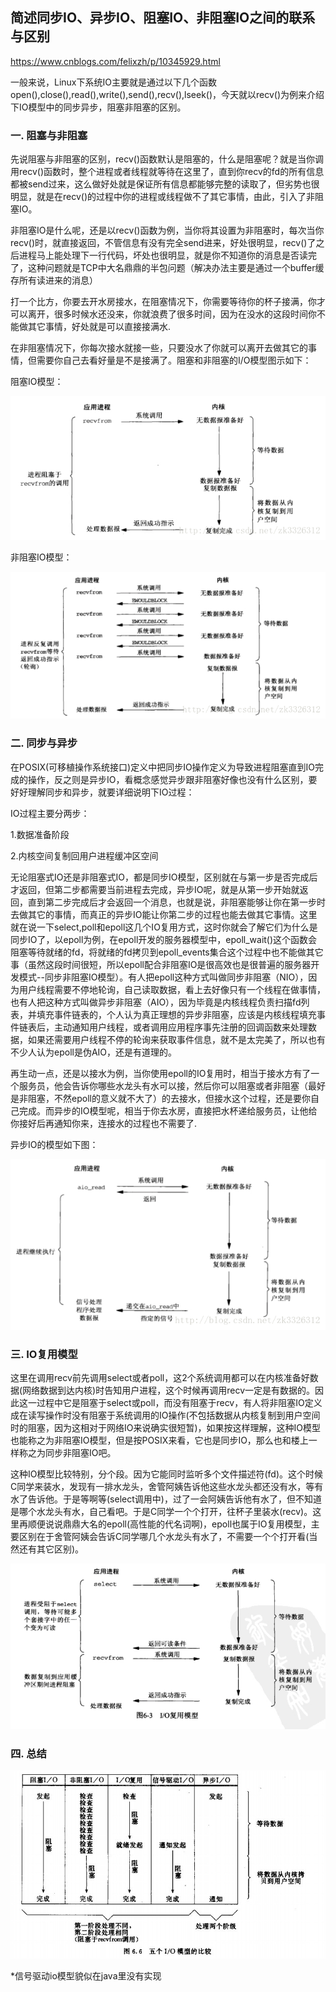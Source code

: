 ## 简述同步IO、异步IO、阻塞IO、非阻塞IO之间的联系与区别
https://www.cnblogs.com/felixzh/p/10345929.html

一般来说，Linux下系统IO主要就是通过以下几个函数open(),close(),read(),write(),send(),recv(),lseek()，今天就以recv()为例来介绍下IO模型中的同步异步，阻塞非阻塞的区别。

### 一. 阻塞与非阻塞

先说阻塞与非阻塞的区别，recv()函数默认是阻塞的，什么是阻塞呢？就是当你调用recv()函数时，整个进程或者线程就等待在这里了，直到你recv的fd的所有信息都被send过来，这么做好处就是保证所有信息都能够完整的读取了，但劣势也很明显，就是在recv()的过程中你的进程或线程做不了其它事情，由此，引入了非阻塞IO。

非阻塞IO是什么呢，还是以recv()函数为例，当你将其设置为非阻塞时，每次当你recv()时，就直接返回，不管信息有没有完全send进来，好处很明显，recv()了之后进程马上能处理下一行代码，坏处也很明显，就是你不知道你的消息是否读完了，这种问题就是TCP中大名鼎鼎的半包问题（解决办法主要是通过一个buffer缓存所有读进来的消息）

打一个比方，你要去开水房接水，在阻塞情况下，你需要等待你的杯子接满，你才可以离开，很多时候水还没来，你就浪费了很多时间，因为在没水的这段时间你不能做其它事情，好处就是可以直接接满水.

在非阻塞情况下，你每次接水就接一些，只要没水了你就可以离开去做其它的事情，但需要你自己去看好量是不是接满了。阻塞和非阻塞的I/O模型图示如下：

阻塞IO模型：

![](../img/io/iomodel1.png)

非阻塞IO模型：

![](../img/io/iomodel2.png)


### 二. 同步与异步

在POSIX(可移植操作系统接口)定义中把同步IO操作定义为导致进程阻塞直到IO完成的操作，反之则是异步IO，看概念感觉异步跟非阻塞好像也没有什么区别，要好好理解同步和异步，就要详细说明下IO过程：

IO过程主要分两步：

1.数据准备阶段

2.内核空间复制回用户进程缓冲区空间

无论阻塞式IO还是非阻塞式IO，都是同步IO模型，区别就在与第一步是否完成后才返回，但第二步都需要当前进程去完成，异步IO呢，就是从第一步开始就返回，直到第二步完成后才会返回一个消息，也就是说，非阻塞能够让你在第一步时去做其它的事情，而真正的异步IO能让你第二步的过程也能去做其它事情。这里就在说一下select,poll和epoll这几个IO复用方式，这时你就会了解它们为什么是同步IO了，以epoll为例，在epoll开发的服务器模型中，epoll_wait()这个函数会阻塞等待就绪的fd，将就绪的fd拷贝到epoll_events集合这个过程中也不能做其它事（虽然这段时间很短，所以epoll配合非阻塞IO是很高效也是很普遍的服务器开发模式--同步非阻塞IO模型）。有人把epoll这种方式叫做同步非阻塞（NIO），因为用户线程需要不停地轮询，自己读取数据，看上去好像只有一个线程在做事情，也有人把这种方式叫做异步非阻塞（AIO），因为毕竟是内核线程负责扫描fd列表，并填充事件链表的，个人认为真正理想的异步非阻塞，应该是内核线程填充事件链表后，主动通知用户线程，或者调用应用程序事先注册的回调函数来处理数据，如果还需要用户线程不停的轮询来获取事件信息，就不是太完美了，所以也有不少人认为epoll是伪AIO，还是有道理的。

再生动一点，还是以接水为例，当你使用epoll的IO复用时，相当于接水方有了一个服务员，他会告诉你哪些水龙头有水可以接，然后你可以阻塞或者非阻塞（最好是非阻塞，不然epoll的意义就不大了）的去接水，但接水这个过程，还是要你自己完成。而异步的IO模型呢，相当于你去水房，直接把水杯递给服务员，让他给你接好后再通知你来，连接水的过程也不需要了.

异步IO的模型如下图：

![](../img/io/iomodel3.png)


### 三. IO复用模型

这里在调用recv前先调用select或者poll，这2个系统调用都可以在内核准备好数据(网络数据到达内核)时告知用户进程，这个时候再调用recv一定是有数据的。因此这一过程中它是阻塞于select或poll，而没有阻塞于recv，有人将非阻塞IO定义成在读写操作时没有阻塞于系统调用的IO操作(不包括数据从内核复制到用户空间时的阻塞，因为这相对于网络IO来说确实很短暂)，如果按这样理解，这种IO模型也能称之为非阻塞IO模型，但是按POSIX来看，它也是同步IO，那么也和楼上一样称之为同步非阻塞IO吧。

这种IO模型比较特别，分个段。因为它能同时监听多个文件描述符(fd)。这个时候C同学来装水，发现有一排水龙头，舍管阿姨告诉他这些水龙头都还没有水，等有水了告诉他。于是等啊等(select调用中)，过了一会阿姨告诉他有水了，但不知道是哪个水龙头有水，自己看吧。于是C同学一个个打开，往杯子里装水(recv)。这里再顺便说说鼎鼎大名的epoll(高性能的代名词啊)，epoll也属于IO复用模型，主要区别在于舍管阿姨会告诉C同学哪几个水龙头有水了，不需要一个个打开看(当然还有其它区别)。

![](../img/io/iomodel4.png)

### 四. 总结
![](../img/io/iomodel5.png)

*信号驱动io模型貌似在java里没有实现


